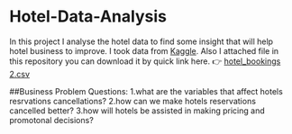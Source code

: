 
# Hotel-Data-Analysis

In this project I analyse the hotel data to find some insight that will help hotel business to improve.
I took data from [Kaggle](https://www.kaggle.com).
Also I attached file in this repository you can download it by quick link here.
:point_right:
[hotel_bookings 2.csv](https://github.com/Engineer-Aman/Hotel-Data-Analysis/files/11010542/hotel_bookings.2.csv)

##Business Problem 
Questions:
1.what are the variables that affect hotels resrvations cancellations? 
2.how can we make hotels reservations cancelled better? 
3.how will hotels be assisted in making pricing and promotonal decisions?
